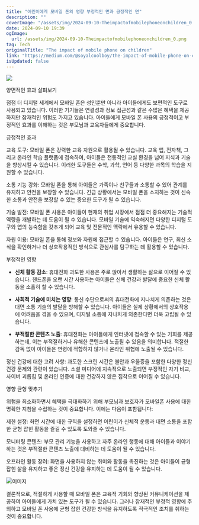 ```yaml
---
title: "어린이에게 모바일 폰의 영향 부정적인 면과 긍정적인 면"
description: ""
coverImage: "/assets/img/2024-09-10-Theimpactofmobilephoneonchildren_0.png"
date: 2024-09-10 19:39
ogImage: 
  url: /assets/img/2024-09-10-Theimpactofmobilephoneonchildren_0.png
tag: Tech
originalTitle: "The impact of mobile phone on children"
link: "https://medium.com/@soyalcoolboy/the-impact-of-mobile-phone-on-children-4208ccf3ebe3"
isUpdated: false
---
```



<img src="/assets/img/2024-09-10-Theimpactofmobilephoneonchildren_0.png" />

양면적인 효과 살펴보기

점점 더 디지털 세계에서 모바일 폰은 성인뿐만 아니라 아이들에게도 보편적인 도구로 사용되고 있습니다. 이러한 기기들은 연결성과 정보 접근성과 같은 수많은 혜택을 제공하지만 잠재적인 위험도 가지고 있습니다. 아이들에게 모바일 폰 사용의 긍정적이고 부정적인 효과를 이해하는 것은 부모님과 교육자들에게 중요합니다.

긍정적인 효과

<div class="content-ad"></div>

교육 도구: 모바일 폰은 강력한 교육 자원으로 활용될 수 있습니다. 교육 앱, 전자책, 그리고 온라인 학습 플랫폼에 접속하여, 아이들은 전통적인 교실 환경을 넘어 지식과 기술을 향상시킬 수 있습니다. 이러한 도구들은 수학, 과학, 언어 등 다양한 과목의 학습을 지원할 수 있습니다.

소통 기능 강화: 모바일 폰을 통해 아이들은 가족이나 친구들과 소통할 수 있어 관계를 유지하고 안전을 보장할 수 있습니다. 긴급 상황에서는 모바일 폰을 소지하는 것이 신속한 소통과 안전을 보장할 수 있는 중요한 도구가 될 수 있습니다.

기술 발전: 모바일 폰 사용은 아이들이 현재의 취업 시장에서 점점 더 중요해지는 기술적 역량을 개발하는 데 도움이 될 수 있습니다. 모바일 기술에 익숙해지면 다양한 디지털 도구와 앱의 능숙함을 갖추게 되어 교육 및 전문적인 맥락에서 유용할 수 있습니다.

자원 이용: 모바일 폰을 통해 정보와 자원에 접근할 수 있습니다. 아이들은 연구, 최신 소식을 확인하거나 더 상호작용적인 방식으로 관심사를 탐구하는 데 활용할 수 있습니다.

<div class="content-ad"></div>

부정적인 영향

- **신체 활동 감소**: 휴대전화 과도한 사용은 주로 앉아서 생활하는 삶으로 이어질 수 있습니다. 핸드폰을 오랜 시간 사용하는 아이들은 신체 건강과 발달에 중요한 신체 활동을 소홀히 할 수 있습니다.

- **사회적 기술에 미치는 영향**: 통신 수단으로써의 휴대전화에 지나치게 의존하는 것은 대면 소통 기술의 발달을 방해할 수 있습니다. 아이들은 실제 상황에서의 상호작용에 어려움을 겪을 수 있으며, 디지털 소통에 지나치게 의존한다면 더욱 고립될 수 있습니다.

- **부적절한 콘텐츠 노출**: 휴대전화는 아이들에게 인터넷에 접속할 수 있는 기회를 제공하는데, 이는 부적절하거나 유해한 콘텐츠에 노출될 수 있음을 의미합니다. 적절한 감독 없이 아이들은 연령에 적합하지 않거나 온라인 위협에 노출될 수 있습니다.

<div class="content-ad"></div>

정신 건강에 대한 고려 사항: 과도한 스크린 시간은 불안과 우울증을 포함한 다양한 정신 건강 문제와 관련이 있습니다. 소셜 미디어에 지속적으로 노출되면 부정적인 자기 비교, 사이버 괴롭힘 및 온라인 인증에 대한 건강하지 않은 집착으로 이어질 수 있습니다.

영향 균형 맞추기

위험을 최소화하면서 혜택을 극대화하기 위해 부모님과 보호자가 모바일폰 사용에 대한 명확한 지침을 수립하는 것이 중요합니다. 이에는 다음이 포함됩니다:

제한 설정: 화면 시간에 대한 규칙을 설정하면 어린이가 신체적 운동과 대면 소통을 포함한 균형 잡힌 활동을 즐길 수 있도록 도와줄 수 있습니다.

<div class="content-ad"></div>

모니터링 콘텐츠: 부모 관리 기능을 사용하고 자주 온라인 행동에 대해 아이들과 이야기하는 것은 부적절한 콘텐츠 노출에 대비하는 데 도움이 될 수 있습니다.

오프라인 활동 장려: 화면을 사용하지 않는 취미와 활동을 촉진하는 것은 아이들이 균형 잡힌 삶을 유지하고 좋은 정신 건강을 유지하는 데 도움이 될 수 있습니다.

![이미지](/assets/img/2024-09-10-Theimpactofmobilephoneonchildren_1.png)

결론적으로, 적절하게 사용할 때 모바일 폰은 교육적 기회와 향상된 커뮤니케이션을 제공하여 아이들에게 가치 있는 도구가 될 수 있습니다. 그러나 잠재적인 부정적 영향에 주의하고 모바일 폰 사용에 균형 잡힌 건강한 방식을 유지하도록 적극적인 조치를 취하는 것이 중요합니다.